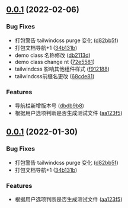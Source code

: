 ## [0.0.1](https://github.com/zhaoxm469/nfeui/compare/v0.0.7...v0.0.1) (2022-02-06)


### Bug Fixes

* 打包警告 tailwindcss purge 变化 ([d82bb5f](https://github.com/zhaoxm469/nfeui/commit/d82bb5f9fe35d7e48432beca3c5564e82245e7fa))
* 打包文档导航+1 ([34b131b](https://github.com/zhaoxm469/nfeui/commit/34b131bdbaa77c68ee75842566d56e0ffa7e7d3f))
* demo class 名称修改 ([db2113d](https://github.com/zhaoxm469/nfeui/commit/db2113dfe5151f0f3140f84437b8c24dcd03be6c))
* demo class change nt ([72e5581](https://github.com/zhaoxm469/nfeui/commit/72e5581c5a1eb0cb08fd942760ac0f89b9848a7e))
* tailwindcss 影响其他组件样式 ([f912188](https://github.com/zhaoxm469/nfeui/commit/f91218817a8f4afa6ae602fe738ec4d1373aaaef))
* tailwindcss前缀名更改 ([68cde81](https://github.com/zhaoxm469/nfeui/commit/68cde81134f63530f064dbcb97fcc674453ba3af))


### Features

* 导航栏新增版本号 ([dbdb9b8](https://github.com/zhaoxm469/nfeui/commit/dbdb9b832e3127d138493120fd265c92c900f4fb))
* 根据用户选项判断是否生成测试文件 ([aa123f5](https://github.com/zhaoxm469/nfeui/commit/aa123f55e882defaeacb946ece552245701d265d))



## [0.0.1](https://github.com/zhaoxm469/nfeui/compare/v0.0.7...v0.0.1) (2022-01-30)


### Bug Fixes

* 打包警告 tailwindcss purge 变化 ([d82bb5f](https://github.com/zhaoxm469/nfeui/commit/d82bb5f9fe35d7e48432beca3c5564e82245e7fa))
* 打包文档导航+1 ([34b131b](https://github.com/zhaoxm469/nfeui/commit/34b131bdbaa77c68ee75842566d56e0ffa7e7d3f))


### Features

* 根据用户选项判断是否生成测试文件 ([aa123f5](https://github.com/zhaoxm469/nfeui/commit/aa123f55e882defaeacb946ece552245701d265d))




